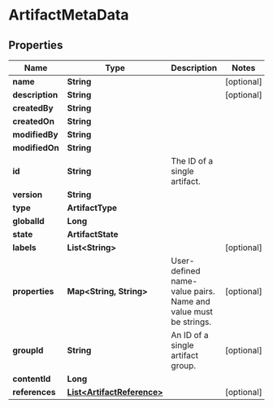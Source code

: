 

# ArtifactMetaData


## Properties

Name | Type | Description | Notes
------------ | ------------- | ------------- | -------------
**name** | **String** |  |  [optional]
**description** | **String** |  |  [optional]
**createdBy** | **String** |  | 
**createdOn** | **String** |  | 
**modifiedBy** | **String** |  | 
**modifiedOn** | **String** |  | 
**id** | **String** | The ID of a single artifact. | 
**version** | **String** |  | 
**type** | **ArtifactType** |  | 
**globalId** | **Long** |  | 
**state** | **ArtifactState** |  | 
**labels** | **List&lt;String&gt;** |  |  [optional]
**properties** | **Map&lt;String, String&gt;** | User-defined name-value pairs. Name and value must be strings. |  [optional]
**groupId** | **String** | An ID of a single artifact group. |  [optional]
**contentId** | **Long** |  | 
**references** | [**List&lt;ArtifactReference&gt;**](ArtifactReference.md) |  |  [optional]



